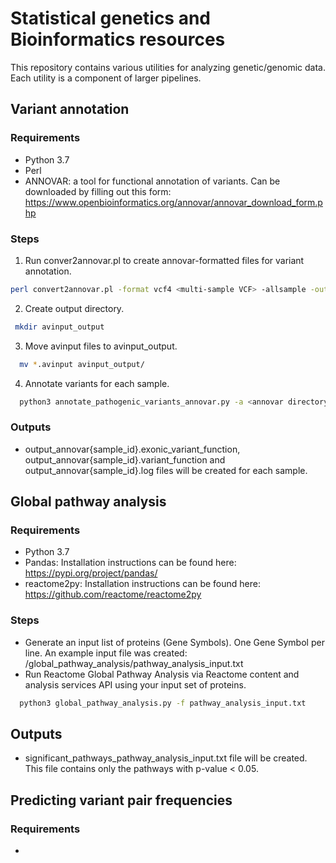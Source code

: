 # Statistical genetics and Bioinformatics resources
This repository contains various utilities for analyzing genetic/genomic data. Each utility is a component of larger pipelines.
## Variant annotation
### Requirements
* Python 3.7
* Perl 
* ANNOVAR: a tool for functional annotation of variants. Can be downloaded by filling out this form: https://www.openbioinformatics.org/annovar/annovar_download_form.php 

### Steps
1. Run conver2annovar.pl to create annovar-formatted files for variant annotation.
```sh
perl convert2annovar.pl -format vcf4 <multi-sample VCF> -allsample -outfile output_annovar
```
2. Create output directory.
 ```sh
  mkdir avinput_output
  ```
3. Move avinput files to avinput_output.
```sh
  mv *.avinput avinput_output/
```
4. Annotate variants for each sample.
```sh
  python3 annotate_pathogenic_variants_annovar.py -a <annovar directory> -v avinput_output
```
### Outputs
* output_annovar{sample_id}.exonic_variant_function, output_annovar{sample_id}.variant_function and output_annovar{sample_id}.log files will be created for each sample.

## Global pathway analysis
### Requirements
* Python 3.7
* Pandas: Installation instructions can be found here: https://pypi.org/project/pandas/
* reactome2py: Installation instructions can be found here: https://github.com/reactome/reactome2py

### Steps
* Generate an input list of proteins (Gene Symbols). One Gene Symbol per line. An example input file was created: /global_pathway_analysis/pathway_analysis_input.txt
* Run Reactome Global Pathway Analysis via Reactome content and analysis services API using your input set of proteins.
```sh
  python3 global_pathway_analysis.py -f pathway_analysis_input.txt
```
## Outputs
* significant_pathways_pathway_analysis_input.txt file will be created. This file contains only the pathways with p-value < 0.05.

## Predicting variant pair frequencies
### Requirements
* 
